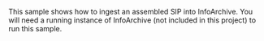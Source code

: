 This sample shows how to ingest an assembled SIP into InfoArchive. You will need a running instance of InfoArchive
(not included in this project) to run this sample.